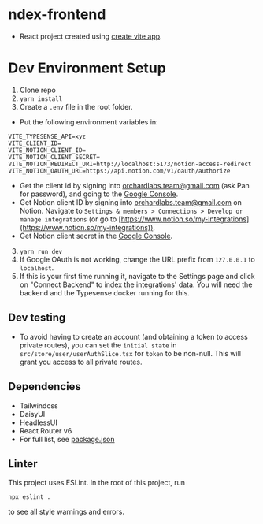 # ndex-frontend

- React project created using [create vite app](https://vitejs.dev/).

# Dev Environment Setup

1. Clone repo
2. `yarn install`
3. Create a `.env` file in the root folder.

- Put the following environment variables in:

```
VITE_TYPESENSE_API=xyz
VITE_CLIENT_ID=
VITE_NOTION_CLIENT_ID=
VITE_NOTION_CLIENT_SECRET=
VITE_NOTION_REDIRECT_URI=http://localhost:5173/notion-access-redirect
VITE_NOTION_OAUTH_URL=https://api.notion.com/v1/oauth/authorize
```

- Get the client id by signing into orchardlabs.team@gmail.com (ask Pan for password), and going to the [Google Console](https://console.cloud.google.com/apis/credentials).
- Get Notion client ID by signing into orchardlabs.team@gmail.com on Notion. Navigate to `Settings & members > Connections > Develop or manage integrations` (or go to [https://www.notion.so/my-integrations](https://www.notion.so/my-integrations)).
- Get Notion client secret in the [Google Console](https://console.cloud.google.com/apis/credentials).

3. `yarn run dev`
4. If Google OAuth is not working, change the URL prefix from `127.0.0.1` to `localhost`.
5. If this is your first time running it, navigate to the Settings page and click on "Connect Backend" to index the integrations' data. You will need the backend and the Typesense docker running for this.

## Dev testing

- To avoid having to create an account (and obtaining a token to access private routes), you can set the `initial state` in `src/store/user/userAuthSlice.tsx` for `token` to be non-null. This will grant you access to all private routes.

## Dependencies

- Tailwindcss
- DaisyUI
- HeadlessUI
- React Router v6
- For full list, see [package.json](https://github.com/orchard-ai/ndex-frontend/blob/main/package.json)

## Linter

This project uses ESLint. In the root of this project, run

```
npx eslint .
```

to see all style warnings and errors.
